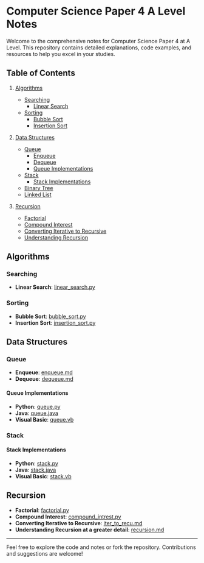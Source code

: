 # Computer Science Paper 4 A Level Notes

Welcome to the comprehensive notes for Computer Science Paper 4 at A Level. This repository contains detailed explanations, code examples, and resources to help you excel in your studies.

## Table of Contents

1. [Algorithms](#algorithms)
   - [Searching](#searching)
     - [Linear Search](algorithms/searching/linear_search.py)
   - [Sorting](#sorting)
     - [Bubble Sort](algorithms/sorting/bubble_sort.py)
     - [Insertion Sort](algorithms/sorting/insertion_sort.py)
2. [Data Structures](#data-structures)
   - [Queue](#queue)
     - [Enqueue](queue/enqueue.md)
     - [Dequeue](queue/dequeue.md)
     - [Queue Implementations](#queue-implementations)
   - [Stack](#stack)
     - [Stack Implementations](#stack-implementations)
   - [Binary Tree](/binary%20tree/)
   - [Linked List](/linked%20list/)

3. [Recursion](#recursion)
   - [Factorial](recursion/factorial.py)
   - [Compound Interest](recursion/compound_intrest.py)
   - [Converting Iterative to Recursive](recursion/iter_to_recu.md)
   - [Understanding Recursion](recursion/recursion.md)

## Algorithms

### Searching

- **Linear Search**: [linear_search.py](algorithms/searching/linear_search.py)

### Sorting

- **Bubble Sort**: [bubble_sort.py](algorithms/sorting/bubble_sort.py)
- **Insertion Sort**: [insertion_sort.py](algorithms/sorting/insertion_sort.py)

## Data Structures

### Queue

- **Enqueue**: [enqueue.md](queue/enqueue.md)
- **Dequeue**: [dequeue.md](queue/dequeue.md)

#### Queue Implementations

- **Python**: [queue.py](queue/queue.py)
- **Java**: [queue.java](queue/queue.java)
- **Visual Basic**: [queue.vb](queue/queue.vb)

### Stack

#### Stack Implementations

- **Python**: [stack.py](stack/stack.py)
- **Java**: [stack.java](stack/stack.java)
- **Visual Basic**: [stack.vb](stack/stack.vb)

## Recursion

- **Factorial**: [factorial.py](recursion/factorial.py)
- **Compound Interest**: [compound_intrest.py](recursion/compound_intrest.py)
- **Converting Iterative to Recursive**: [iter_to_recu.md](recursion/iter_to_recu.md)
- **Understanding Recursion at a greater detail**: [recursion.md](recursion/recursion.md)

---

Feel free to explore the code and notes or fork the repository. Contributions and suggestions are welcome!